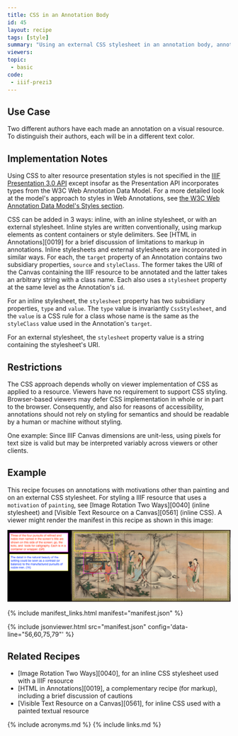 ```yaml
---
title: CSS in an Annotation Body
id: 45
layout: recipe
tags: [style]
summary: "Using an external CSS stylesheet in an annotation body, annotations can be styled in limited ways"
viewers:
topic:
 - basic
code:
 - iiif-prezi3
---
```


## Use Case

Two different authors have each made an annotation on a visual resource. To distinguish their authors, each will be in a different text color.

## Implementation Notes

Using CSS to alter resource presentation styles is not specified in the [IIIF Presentation 3.0 API](https://iiif.io/api/presentation/3.0/) except insofar as the Presentation API incorporates types from the W3C Web Annotation Data Model. For a more detailed look at the model's approach to styles in Web Annotations, see [the W3C Web Annotation Data Model's Styles section](https://www.w3.org/TR/annotation-model/#styles).

CSS can be added in 3 ways: inline, with an inline stylesheet, or with an external stylesheet. Inline styles are written conventionally, using markup elements as content containers or style delimiters. See [HTML in Annotations][0019] for a brief discussion of limitations to markup in annotations. Inline stylesheets and external stylesheets are incorporated in similar ways. For each, the `target` property of an Annotation contains two subsidiary properties, `source` and `styleClass`. The former takes the URI of the Canvas containing the IIIF resource to be annotated and the latter takes an arbitrary string with a class name. Each also uses a `stylesheet` property at the same level as the Annotation's `id`.

For an inline stylesheet, the `stylesheet` property has two subsidiary properties, `type` and `value`. The `type` value is invariantly `CssStylesheet`, and the `value` is a CSS rule for a class whose name is the same as the `styleClass` value used in the Annotation's `target`.

For an external stylesheet, the `stylesheet` property value is a string containing the stylesheet's URI.

## Restrictions

The CSS approach depends wholly on viewer implementation of CSS as applied to a resource. Viewers have no requirement to support CSS styling. Browser-based viewers may defer CSS implementation in whole or in part to the browser. Consequently, and also for reasons of accessibility, annotations should not rely on styling for semantics and should be readable by a human or machine without styling.

One example: Since IIIF Canvas dimensions are unit-less, using pixels for text size is valid but may be interpreted variably across viewers or other clients.

## Example

This recipe focuses on annotations with motivations other than painting and on an external CSS stylesheet. For styling a IIIF resource that uses a `motivation` of `painting`, see [Image Rotation Two Ways][0040] (inline stylesheet) and [Visible Text Resource on a Canvas][0561] (inline CSS). A viewer might render the manifest in this recipe as shown in this image:

![One possible rendering of this recipe's manifest](image_css_external_stylesheet.png)

{% include manifest_links.html manifest="manifest.json" %}

{% include jsonviewer.html src="manifest.json" config='data-line="56,60,75,79"' %}

## Related Recipes

* [Image Rotation Two Ways][0040], for an inline CSS stylesheet used with a IIIF resource
* [HTML in Annotations][0019], a complementary recipe (for markup), including a brief discussion of cautions
* [Visible Text Resource on a Canvas][0561], for inline CSS used with a painted textual resource

{% include acronyms.md %}
{% include links.md %}



